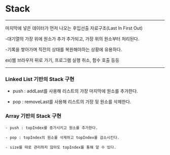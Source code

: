 # Stack
---
마지막에 넣은 데이터가 먼저 나오는 후입선출 자료구조(Last In First Out)

-대기열의 가장 위에 원소가 추가 추가되고, 가장 위의 원소부터 처리된다.

-기록을 쌓아가며 직전의 상태를 복원해야하는 상황에 유용하다.

ex)웹 브라우저 뒤로 가기, 프로그램 실행 취소, 함수 호출 등등

---
###  Linked List 기반의 Stack 구현
   - push : addLast를 사용해 리스트의 가장 마지막에 원소를 추가한다.

   - pop : removeLast를 사용해 리스트의 가장 뒷 원소를 삭제한다.

### Array 기반의 Stack 구현
    - push : topIndex를 증가시키고 원소를 추가한다.

    - pop : topIndex의 원소를 삭제하고 topIndex를 감소시킨다.

    - size를 따로 관리하지 않아도 topIndex를 통해 알 수 있다.